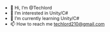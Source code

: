 - 👋 Hi, I’m @Techlord
- 👀 I’m interested in Unity/C#
- 🌱 I’m currently learning Unity/C#
- 📫 How to reach me techlord210@gmail.com
